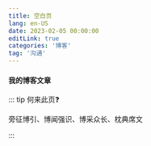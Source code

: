 ```yaml
---
title: 空白页
lang: en-US
date: 2023-02-05 00:00:00
editLink: true
categories: '博客'
tag: '沟通'
---
```


#### 我的博客文章

::: tip 何来此页❓

旁征博引、博闻强识、博采众长、枕典席文

:::



